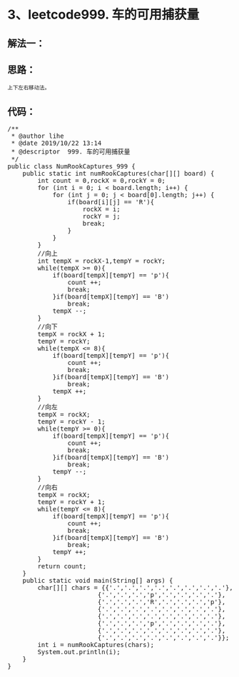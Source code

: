 # 3、leetcode999. 车的可用捕获量
解法一：
--  
思路：
--
    上下左右移动法。  
代码： 
--
<pre>
/**
 * @author lihe
 * @date 2019/10/22 13:14
 * @descriptor  999. 车的可用捕获量
 */
public class NumRookCaptures_999 {
    public static int numRookCaptures(char[][] board) {
        int count = 0,rockX = 0,rockY = 0;
        for (int i = 0; i < board.length; i++) {
            for (int j = 0; j < board[0].length; j++) {
                if(board[i][j] == 'R'){
                    rockX = i;
                    rockY = j;
                    break;
                }
            }
        }
        //向上
        int tempX = rockX-1,tempY = rockY;
        while(tempX >= 0){
            if(board[tempX][tempY] == 'p'){
                count ++;
                break;
            }if(board[tempX][tempY] == 'B')
                break;
            tempX --;
        }
        //向下
        tempX = rockX + 1;
        tempY = rockY;
        while(tempX <= 8){
            if(board[tempX][tempY] == 'p'){
                count ++;
                break;
            }if(board[tempX][tempY] == 'B')
                break;
            tempX ++;
        }
        //向左
        tempX = rockX;
        tempY = rockY - 1;
        while(tempY >= 0){
            if(board[tempX][tempY] == 'p'){
                count ++;
                break;
            }if(board[tempX][tempY] == 'B')
                break;
            tempY --;
        }
        //向右
        tempX = rockX;
        tempY = rockY + 1;
        while(tempY <= 8){
            if(board[tempX][tempY] == 'p'){
                count ++;
                break;
            }if(board[tempX][tempY] == 'B')
                break;
            tempY ++;
        }
        return count;
    }
    public static void main(String[] args) {
        char[][] chars = {{'.','.','.','.','.','.','.','.'},
                        {'.','.','.','p','.','.','.','.'},
                        {'.','.','.','R','.','.','.','p'},
                        {'.','.','.','.','.','.','.','.'},
                        {'.','.','.','.','.','.','.','.'},
                        {'.','.','.','p','.','.','.','.'},
                        {'.','.','.','.','.','.','.','.'},
                        {'.','.','.','.','.','.','.','.'}};
        int i = numRookCaptures(chars);
        System.out.println(i);
    }
}
</pre>
